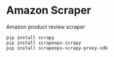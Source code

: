 # Amazon Scraper

Amazon product review scraper

```commandline
pip install scrapy
pip install scrapeops-scrapy
pip install scrapeops-scrapy-proxy-sdk
```